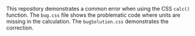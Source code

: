 This repository demonstrates a common error when using the CSS `calc()` function. The `bug.css` file shows the problematic code where units are missing in the calculation. The `bugSolution.css` demonstrates the correction.